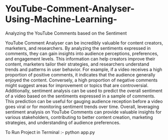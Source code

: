 # YouTube-Comment-Analyser-Using-Machine-Learning-
Analyzing the YouTube Comments based on the Sentiment

YouTube Comment Analyser can be incredibly valuable for content creators, marketers, 
and researchers. By analyzing the sentiments expressed in comments, they can gain 
insights into audience perceptions, preferences, and engagement levels. This information 
can help creators improve their content, marketers tailor their strategies, and researchers 
understand trends and patterns in user behavior. For example, if a video receives a high 
proportion of positive comments, it indicates that the audience generally enjoyed the 
content. Conversely, a high proportion of negative comments might suggest areas for 
improvement or topics that are controversial. Additionally, sentiment analysis can be used 
to predict the overall sentiment of a video based on the sentiments expressed in a sample 
of comments. This prediction can be useful for gauging audience reception before a video 
goes viral or for monitoring sentiment trends over time. Overall, leveraging sentiment 
analysis on YouTube Comments can provide valuable insights for various stakeholders, 
contributing to better content creation, marketing strategies, and understanding of 
audience preferences. 

To Run Project in Terminal :-
python app.py
